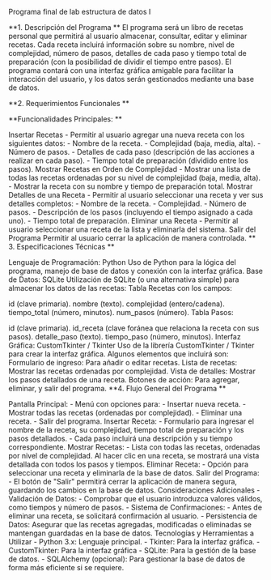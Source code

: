 Programa final de lab estructura de datos I

**1. Descripción del Programa ** El programa será un libro de recetas personal que permitirá al usuario almacenar, consultar, editar y eliminar recetas. Cada receta incluirá información sobre su nombre, nivel de complejidad, número de pasos, detalles de cada paso y tiempo total de preparación (con la posibilidad de dividir el tiempo entre pasos). El programa contará con una interfaz gráfica amigable para facilitar la interacción del usuario, y los datos serán gestionados mediante una base de datos.

**2. Requerimientos Funcionales **

**Funcionalidades Principales: **

Insertar Recetas - Permitir al usuario agregar una nueva receta con los siguientes datos: - Nombre de la receta. - Complejidad (baja, media, alta). - Número de pasos. - Detalles de cada paso (descripción de las acciones a realizar en cada paso). - Tiempo total de preparación (dividido entre los pasos).
Mostrar Recetas en Orden de Complejidad - Mostrar una lista de todas las recetas ordenadas por su nivel de complejidad (baja, media, alta). - Mostrar la receta con su nombre y tiempo de preparación total.
Mostrar Detalles de una Receta - Permitir al usuario seleccionar una receta y ver sus detalles completos: - Nombre de la receta. - Complejidad. - Número de pasos. - Descripción de los pasos (incluyendo el tiempo asignado a cada uno). - Tiempo total de preparación.
Eliminar una Receta - Permitir al usuario seleccionar una receta de la lista y eliminarla del sistema.
Salir del Programa
Permitir al usuario cerrar la aplicación de manera controlada.
** 3. Especificaciones Técnicas **

Lenguaje de Programación: Python
Uso de Python para la lógica del programa, manejo de base de datos y conexión con la interfaz gráfica.
Base de Datos: SQLite
Utilización de SQLite (o una alternativa simple) para almacenar los datos de las recetas:
Tabla Recetas con los campos:

id (clave primaria).
nombre (texto).
complejidad (entero/cadena).
tiempo_total (número, minutos).
num_pasos (número).
Tabla Pasos:

id (clave primaria).
id_receta (clave foránea que relaciona la receta con sus pasos).
detalle_paso (texto).
tiempo_paso (número, minutos).
Interfaz Gráfica: CustomTkinter / Tkinter
Uso de la librería CustomTkinter / Tkinter para crear la interfaz gráfica. Algunos elementos que incluirá son:
Formulario de ingreso: Para añadir o editar recetas.
Lista de recetas: Mostrar las recetas ordenadas por complejidad.
Vista de detalles: Mostrar los pasos detallados de una receta.
Botones de acción: Para agregar, eliminar, y salir del programa.
**4. Flujo General del Programa **

Pantalla Principal: - Menú con opciones para: - Insertar nueva receta. - Mostrar todas las recetas (ordenadas por complejidad). - Eliminar una receta. - Salir del programa.
Insertar Receta: - Formulario para ingresar el nombre de la receta, su complejidad, tiempo total de preparación y los pasos detallados. - Cada paso incluirá una descripción y su tiempo correspondiente.
Mostrar Recetas: - Lista con todas las recetas, ordenadas por nivel de complejidad. Al hacer clic en una receta, se mostrará una vista detallada con todos los pasos y tiempos.
Eliminar Receta: - Opción para seleccionar una receta y eliminarla de la base de datos.
Salir del Programa: - El botón de "Salir" permitirá cerrar la aplicación de manera segura, guardando los cambios en la base de datos.
Consideraciones Adicionales - Validación de Datos: - Comprobar que el usuario introduzca valores válidos, como tiempos y número de pasos. - Sistema de Confirmaciones: - Antes de eliminar una receta, se solicitará confirmación al usuario. - Persistencia de Datos:
Asegurar que las recetas agregadas, modificadas o eliminadas se mantengan guardadas en la base de datos.
Tecnologías y Herramientas a Utilizar - Python 3.x: Lenguaje principal. - Tkinter: Para la interfaz gráfica. - CustomTkinter: Para la interfaz gráfica - SQLite: Para la gestión de la base de datos. - SQLAlchemy (opcional): Para gestionar la base de datos de forma más eficiente si se requiere.
